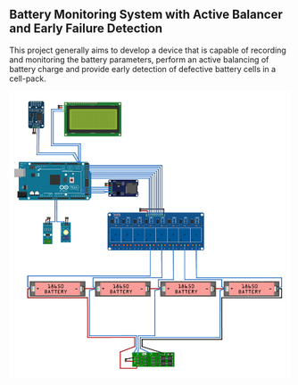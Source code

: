 ## Battery Monitoring System with Active Balancer and Early Failure Detection

This project generally aims to develop a device that is capable of recording and monitoring 
the battery parameters, perform an active balancing of battery charge and provide early detection 
of defective battery cells in a cell-pack.

<p align="center">
  <img src="schematic\diagram.png">
</p>